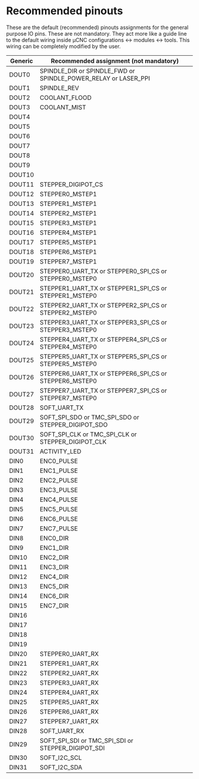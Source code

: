 # Recommended pinouts
These are the default (recommended) pinouts assignments for the general purpose IO pins. These are not mandatory. They act more like a guide line to the default wiring inside µCNC configurations <-> modules <-> tools.
This wiring can be completely modified by the user.

| **Generic**    | **Recommended assignment (not mandatory)**    |
| ------   | ------    |
| DOUT0   | SPINDLE_DIR or SPINDLE_FWD or SPINDLE_POWER_RELAY or LASER_PPI |
| DOUT1   | SPINDLE_REV |
| DOUT2   | COOLANT_FLOOD |
| DOUT3   | COOLANT_MIST |
| DOUT4   |     |
| DOUT5   |     |
| DOUT6   |     |
| DOUT7   |     |
| DOUT8   |     |
| DOUT9   |     |
| DOUT10   |     |
| DOUT11   | STEPPER_DIGIPOT_CS    |
| DOUT12   | STEPPER0_MSTEP1    |
| DOUT13   | STEPPER1_MSTEP1    |
| DOUT14   | STEPPER2_MSTEP1    |
| DOUT15   | STEPPER3_MSTEP1    |
| DOUT16   | STEPPER4_MSTEP1    |
| DOUT17   | STEPPER5_MSTEP1    |
| DOUT18   | STEPPER6_MSTEP1    |
| DOUT19   | STEPPER7_MSTEP1    |
| DOUT20   | STEPPER0_UART_TX or STEPPER0_SPI_CS or STEPPER0_MSTEP0    |
| DOUT21   | STEPPER1_UART_TX or STEPPER1_SPI_CS or STEPPER1_MSTEP0    |
| DOUT22   | STEPPER2_UART_TX or STEPPER2_SPI_CS or STEPPER2_MSTEP0    |
| DOUT23   | STEPPER3_UART_TX or STEPPER3_SPI_CS or STEPPER3_MSTEP0    |
| DOUT24   | STEPPER4_UART_TX or STEPPER4_SPI_CS or STEPPER4_MSTEP0    |
| DOUT25   | STEPPER5_UART_TX or STEPPER5_SPI_CS or STEPPER5_MSTEP0    |
| DOUT26   | STEPPER6_UART_TX or STEPPER6_SPI_CS or STEPPER6_MSTEP0    |
| DOUT27   | STEPPER7_UART_TX or STEPPER7_SPI_CS or STEPPER7_MSTEP0    |
| DOUT28   | SOFT_UART_TX    |
| DOUT29   | SOFT_SPI_SDO or TMC_SPI_SDO or STEPPER_DIGIPOT_SDO    |
| DOUT30   | SOFT_SPI_CLK or TMC_SPI_CLK or STEPPER_DIGIPOT_CLK    |
| DOUT31   | ACTIVITY_LED    |
| DIN0   | ENC0_PULSE    |
| DIN1   | ENC1_PULSE    |
| DIN2   | ENC2_PULSE    |
| DIN3   | ENC3_PULSE    |
| DIN4   | ENC4_PULSE    |
| DIN5   | ENC5_PULSE    |
| DIN6   | ENC6_PULSE    |
| DIN7   | ENC7_PULSE    |
| DIN8   | ENC0_DIR    |
| DIN9   | ENC1_DIR    |
| DIN10   | ENC2_DIR    |
| DIN11   | ENC3_DIR    |
| DIN12   | ENC4_DIR    |
| DIN13   | ENC5_DIR    |
| DIN14   | ENC6_DIR    |
| DIN15   | ENC7_DIR    |
| DIN16   |     |
| DIN17   |     |
| DIN18   |     |
| DIN19   |     |
| DIN20   | STEPPER0_UART_RX    |
| DIN21   | STEPPER1_UART_RX    |
| DIN22   | STEPPER2_UART_RX    |
| DIN23   | STEPPER3_UART_RX    |
| DIN24   | STEPPER4_UART_RX    |
| DIN25   | STEPPER5_UART_RX    |
| DIN26   | STEPPER6_UART_RX    |
| DIN27   | STEPPER7_UART_RX    |
| DIN28   | SOFT_UART_RX    |
| DIN29   | SOFT_SPI_SDI or TMC_SPI_SDI or STEPPER_DIGIPOT_SDI    |
| DIN30   | SOFT_I2C_SCL    |
| DIN31   | SOFT_I2C_SDA    |
